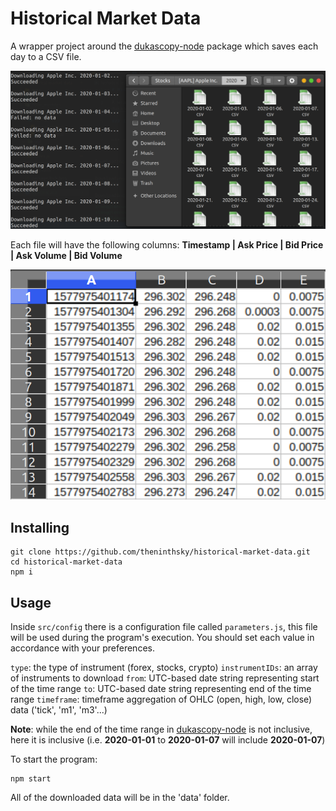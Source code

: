 # Historical Market Data

A wrapper project around the [dukascopy-node](https://www.npmjs.com/package/dukascopy-node) package which saves each day to a CSV file.

![Demo](/images/demo.png)

Each file will have the following columns:
**Timestamp | Ask Price | Bid Price | Ask Volume | Bid Volume**

![CSV](/images/csv.png)

## Installing

```
git clone https://github.com/theninthsky/historical-market-data.git
cd historical-market-data
npm i
```

## Usage

Inside `src/config` there is a configuration file called `parameters.js`, this file will be used during the program's execution.
You should set each value in accordance with your preferences.

`type`: the type of instrument (forex, stocks, crypto)
`instrumentIDs`: an array of instruments to download
`from`: UTC-based date string representing start of the time range
`to`: UTC-based date string representing end of the time range
`timeframe`: timeframe aggregation of OHLC (open, high, low, close) data ('tick', 'm1', 'm3'...)

**Note**: while the end of the time range in [dukascopy-node](https://www.npmjs.com/package/dukascopy-node) is not inclusive, here it is inclusive (i.e. **2020-01-01** to **2020-01-07** will include **2020-01-07**)

To start the program:

```
npm start
```

All of the downloaded data will be in the 'data' folder.
